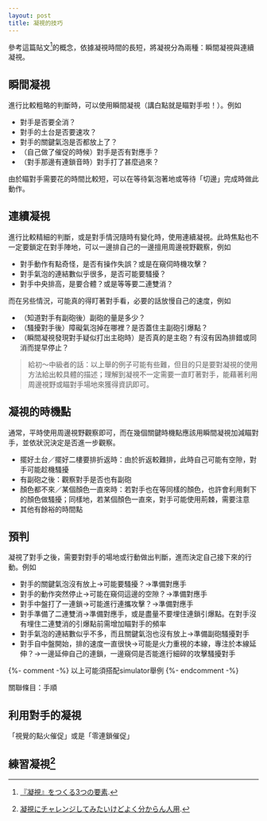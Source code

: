 ```yaml
---
layout: post
title: 凝視的技巧
---
```


參考這篇貼文[^1]的概念，依據凝視時間的長短，將凝視分為兩種：瞬間凝視與連續凝視。

## 瞬間凝視

進行比較粗略的判斷時，可以使用瞬間凝視（講白點就是瞄對手啦！）。例如

* 對手是否要全消？
* 對手的土台是否要速攻？
* 對手的關鍵氣泡是否都放上了？
* （自己做了催促的時候）對手是否有對應手？
* （對手那邊有連鎖音時）對手打了甚麼過來？

由於瞄對手需要花的時間比較短，可以在等待氣泡著地或等待「切邊」完成時做此動作。

## 連續凝視

進行比較精細的判斷，或是對手情況隨時有變化時，使用連續凝視。此時焦點也不一定要鎖定在對手陣地，可以一邊排自己的一邊擅用周邊視野觀察，例如

* 對手動作有點奇怪，是否有操作失誤？或是在窺伺時機攻擊？
* 對手氣泡的連結數似乎很多，是否可能要騷擾？
* 對手中央排高，是要合體？或是等等要二連雙消？

而在另些情況，可能真的得盯著對手看，必要的話放慢自己的速度，例如
* （知道對手有副砲後）副砲的量是多少？
* （騷擾對手後）障礙氣泡掉在哪裡？是否蓋住主副砲引爆點？
* （瞬間凝視發現對手疑似打出主砲時）是否真的是主砲？有沒有因為排錯或同消而提早停止？

> 給初～中級者的話：以上舉的例子可能有些難，但目的只是要對凝視的使用方法給出較具體的描述；理解到凝視不一定需要一直盯著對手，能藉著利用周邊視野或瞄對手場地來獲得資訊即可。

## 凝視的時機點

通常，平時使用周邊視野觀察即可，而在幾個關鍵時機點應該用瞬間凝視加減瞄對手，並依狀況決定是否進一步觀察。

* 擺好土台／擺好二樓要排折返時：由於折返較難排，此時自己可能有空隙，對手可能趁機騷擾
* 有副砲之後：觀察對手是否也有副砲
* 顏色都不來／某個顏色一直來時：若對手也在等同樣的顏色，也許會利用剩下的顏色做騷擾；同樣地，若某個顏色一直來，對手可能使用荊棘，需要注意
* 其他有餘裕的時間點

## 預判

凝視了對手之後，需要對對手的場地或行動做出判斷，進而決定自己接下來的行動。例如

* 對手的關鍵氣泡沒有放上→可能要騷擾？→準備對應手
* 對手的動作突然停止→可能在窺伺這邊的空隙？→準備對應手
* 對手中盤打了一連鎖→可能進行連攜攻擊？→準備對應手
* 對手準備了二連雙消→準備對應手，或是盡量不要埋住連鎖引爆點。在對手沒有埋住二連雙消的引爆點前需增加瞄對手的頻率
* 對手氣泡的連結數似乎不多，而且關鍵氣泡也沒有放上→準備副砲騷擾對手
* 對手自中盤開始，排的速度一直很快→可能是火力重視的本線，專注於本線延伸？→一邊延伸自己的連鎖，一邊窺伺是否能進行細碎的攻擊騷擾對手

{%- comment -%}
以上可能須搭配simulator舉例
{%- endcomment -%}

關聯條目：手順

## 利用對手的凝視

「視覺的點火催促」或是「零連鎖催促」

## 練習凝視[^2]

[^1]: [『凝視』をつくる3つの要素](https://puyo-camp.jp/posts/54170).
[^2]: [凝視にチャレンジしてみたいけどよく分からん人用](https://puyo-camp.jp/posts/69061).
